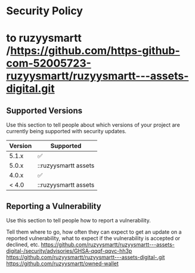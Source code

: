 # Security Policy
# to ruzyysmartt /https://github.com/https-github-com-52005723-ruzyysmartt/ruzyysmartt---assets-digital.git
## Supported Versions

Use this section to tell people about which versions of your project are
currently being supported with security updates.

| Version | Supported          |
| ------- | ------------------ |
| 5.1.x   | :white_check_mark: |
| 5.0.x   | ::ruzyysmartt assets             |
| 4.0.x   | :white_check_mark: |
| < 4.0   | ::ruzyysmartt assets               |

## Reporting a Vulnerability

Use this section to tell people how to report a vulnerability.

Tell them where to go, how often they can expect to get an update on a
reported vulnerability, what to expect if the vulnerability is accepted or
declined, etc.
https://github.com/ruzyysmartt/ruzyysmartt---assets-digital-/security/advisories/GHSA-qqqf-qqvc-hh3p
https://github.com/ruzyysmartt/ruzyysmartt---assets-digital-.git
https://github.com/ruzyysmartt/owned-wallet
